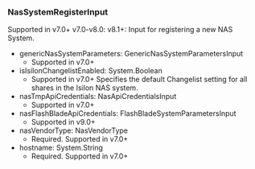 ### NasSystemRegisterInput
Supported in v7.0+
  v7.0-v8.0: 
  v8.1+: Input for registering a new NAS System.

- genericNasSystemParameters: GenericNasSystemParametersInput
  - Supported in v7.0+
- isIsilonChangelistEnabled: System.Boolean
  - Supported in v7.0+
      Specifies the default Changelist setting for all shares in the Isilon NAS system.
- nasTmpApiCredentials: NasApiCredentialsInput
  - Supported in v7.0+
- nasFlashBladeApiCredentials: FlashBladeSystemParametersInput
  - Supported in v9.0+
- nasVendorType: NasVendorType
  - Required. Supported in v7.0+
- hostname: System.String
  - Required. Supported in v7.0+
